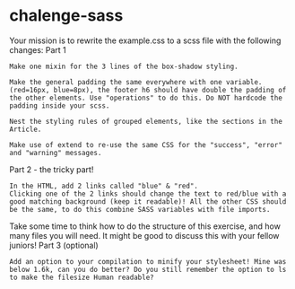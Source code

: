 # chalenge-sass

Your mission is to rewrite the example.css to a scss file with the following changes:
Part 1

    Make one mixin for the 3 lines of the box-shadow styling.

    Make the general padding the same everywhere with one variable. (red=16px, blue=8px), the footer h6 should have double the padding of the other elements. Use "operations" to do this. Do NOT hardcode the padding inside your scss.

    Nest the styling rules of grouped elements, like the sections in the Article.

    Make use of extend to re-use the same CSS for the "success", "error" and "warning" messages.

Part 2 - the tricky part!

    In the HTML, add 2 links called "blue" & "red".
    Clicking one of the 2 links should change the text to red/blue with a good matching background (keep it readable)! All the other CSS should be the same, to do this combine SASS variables with file imports.

Take some time to think how to do the structure of this exercise, and how many files you will need. It might be good to discuss this with your fellow juniors!
Part 3 (optional)

    Add an option to your compilation to minify your stylesheet! Mine was below 1.6k, can you do better? Do you still remember the option to ls to make the filesize Human readable?

